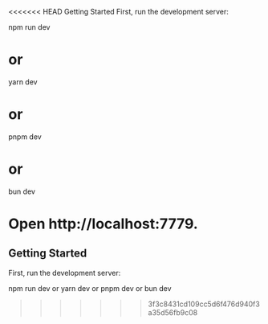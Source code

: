 <<<<<<< HEAD
Getting Started
First, run the development server:

npm run dev
# or
yarn dev
# or
pnpm dev
# or
bun dev

Open http://localhost:7779.
=======
## Getting Started
First, run the development server:

npm run dev
 or
yarn dev
 or
pnpm dev
 or
bun dev
>>>>>>> 3f3c8431cd109cc5d6f476d940f3a35d56fb9c08

